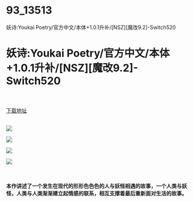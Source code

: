 # 93_13513
妖诗:Youkai Poetry/官方中文/本体+1.0.1升补/[NSZ][魔改9.2]-Switch520
# 妖诗:Youkai Poetry/官方中文/本体+1.0.1升补/[NSZ][魔改9.2]-Switch520
 <br/></br>
[下载地址](https://www.switch520.cc/article/13513 "下载地址")
<br/></br>

<p><strong><img src="https://www.switch520.cc/muke_img/upload_art_editor_20210509-1_9e816c14efe515b81a4d1626a88cc264.jpg"></strong></p>
<p><strong><img src="https://www.switch520.cc/muke_img/upload_art_editor_20210509-1_72895aefb4ec7e6642fcebea39c412f0.jpg"></strong></p>
<p><strong><img src="https://www.switch520.cc/muke_img/upload_art_editor_20210509-1_f176af49aa5e172bf9507889c26decc3.jpg"></strong></p>
<p><strong><img src="https://www.switch520.cc/muke_img/upload_art_editor_20210509-1_df181efda88f48759f73a334cebcb0fe.jpg">&nbsp;</strong></p>
<p>&nbsp;</p>
<p><strong>本作讲述了一个发生在现代的形形色色色的人与妖怪相遇的故事，一个人类与妖怪，人类与人类渐渐建立起情感的联系，相互支撑着最后重新面对生活的故事。</strong></p>
<p><strong>&nbsp;</strong></p>
<p><strong>&nbsp;</strong></p>
